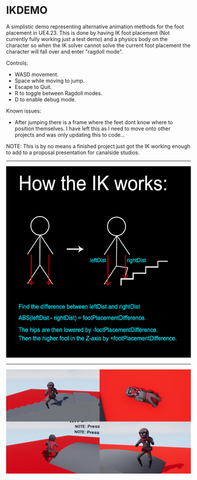 # IKDEMO

A simplistic demo representing alternative animation methods for the foot placement in UE4.23.
This is done by having IK foot placement (Not currently fully working just a test demo) and a physics body on the
character so when the IK solver cannot solve the current foot placement the character will fall over and enter "ragdoll mode".

Controls:

- WASD movement.
- Space while moving to jump.
- Escape to Quit.
- R to toggle between Ragdoll modes.
- D to enable debug mode.

Known issues:

- After jumping there is a frame where the feet dont know where to position themselves. I have left this as I need to move onto other projects and was only updating this to code...

NOTE: This is by no means a finished project just got the IK working enough to add to a proposal presentation for canalside studios.

----------------------------------------------------------------------------------

![logo](Images/TechnicalExplanation.png)

----------------------------------------------------------------------------------

![logo](Images/Examples.png)

